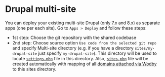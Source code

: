 # Drupal multi-site

You can deploy your existing multi-site Drupal (only 7.x and 8.x) as separate apps (one per each site). Go to `Apps > Deploy` and follow these steps: 

* 1st step: Choose the git repository with the shared codebase 
* 2nd step: Choose source option `Use code from the selected git repo` and specify Multi-site directory (e.g. if you have a directory `sites/my-drupal-site` just specify `my-drupal-site`). This directory will be used to locate <a href="settings.html#settingsphp">`settings.php`</a> file in this directory. Also, <a href="settings.html#sitesphp">`sites.php`</a> file will be created automatically with mapping of all [domains attached via Wodby](../domains.md) to this sites directory.   
